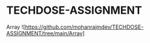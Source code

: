 # TECHDOSE-ASSIGNMENT 

Array ![https://github.com/mohanrajmdev/TECHDOSE-ASSIGNMENT/tree/main/Array]
